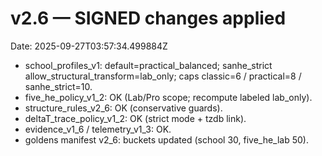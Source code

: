 # v2.6 — SIGNED changes applied
Date: 2025-09-27T03:57:34.499884Z

- school_profiles_v1: default=practical_balanced; sanhe_strict allow_structural_transform=lab_only; caps classic=6 / practical=8 / sanhe_strict=10.
- five_he_policy_v1_2: OK (Lab/Pro scope; recompute labeled lab_only).
- structure_rules_v2_6: OK (conservative guards).
- deltaT_trace_policy_v1_2: OK (strict mode + tzdb link).
- evidence_v1_6 / telemetry_v1_3: OK.
- goldens manifest v2_6: buckets updated (school 30, five_he_lab 50).
